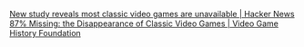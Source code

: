 
[New study reveals most classic video games are unavailable | Hacker News](https://news.ycombinator.com/item?id=36668472)
[87% Missing: the Disappearance of Classic Video Games | Video Game History Foundation](https://gamehistory.org/87percent/)
